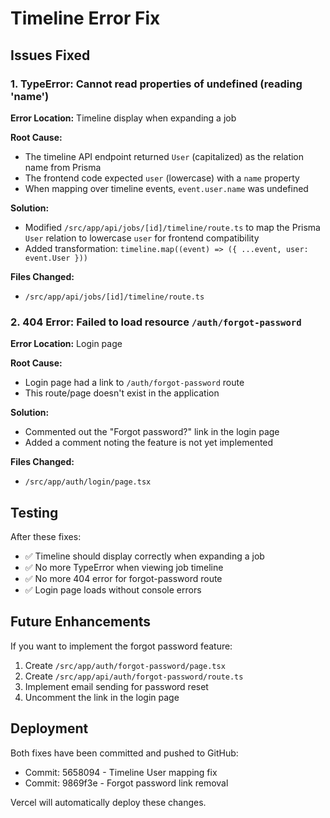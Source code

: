 # Timeline Error Fix

## Issues Fixed

### 1. TypeError: Cannot read properties of undefined (reading 'name')
**Error Location:** Timeline display when expanding a job

**Root Cause:** 
- The timeline API endpoint returned `User` (capitalized) as the relation name from Prisma
- The frontend code expected `user` (lowercase) with a `name` property
- When mapping over timeline events, `event.user.name` was undefined

**Solution:**
- Modified `/src/app/api/jobs/[id]/timeline/route.ts` to map the Prisma `User` relation to lowercase `user` for frontend compatibility
- Added transformation: `timeline.map((event) => ({ ...event, user: event.User }))`

**Files Changed:**
- `/src/app/api/jobs/[id]/timeline/route.ts`

### 2. 404 Error: Failed to load resource `/auth/forgot-password`
**Error Location:** Login page

**Root Cause:**
- Login page had a link to `/auth/forgot-password` route
- This route/page doesn't exist in the application

**Solution:**
- Commented out the "Forgot password?" link in the login page
- Added a comment noting the feature is not yet implemented

**Files Changed:**
- `/src/app/auth/login/page.tsx`

## Testing
After these fixes:
- ✅ Timeline should display correctly when expanding a job
- ✅ No more TypeError when viewing job timeline
- ✅ No more 404 error for forgot-password route
- ✅ Login page loads without console errors

## Future Enhancements
If you want to implement the forgot password feature:
1. Create `/src/app/auth/forgot-password/page.tsx`
2. Create `/src/app/api/auth/forgot-password/route.ts` 
3. Implement email sending for password reset
4. Uncomment the link in the login page

## Deployment
Both fixes have been committed and pushed to GitHub:
- Commit: 5658094 - Timeline User mapping fix
- Commit: 9869f3e - Forgot password link removal

Vercel will automatically deploy these changes.
